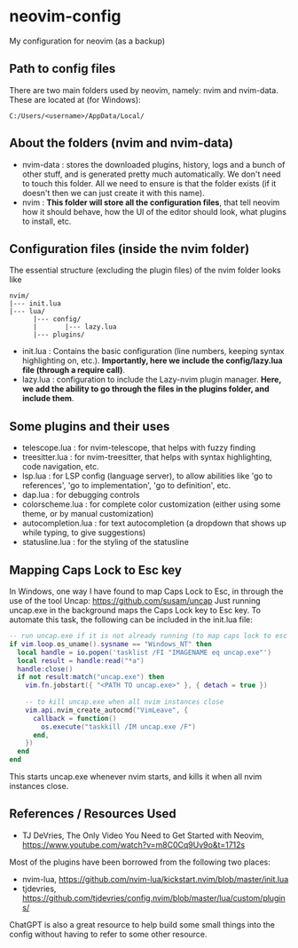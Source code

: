 # neovim-config
My configuration for neovim (as a backup)

## Path to config files

There are two main folders used by neovim, namely: nvim and nvim-data. These are located at (for Windows):
```
C:/Users/<username>/AppData/Local/
```

## About the folders (nvim and nvim-data)

- nvim-data : stores the downloaded plugins, history, logs and a bunch of other stuff, and is generated pretty much automatically. We don't need to touch this folder. All we need to ensure is that the folder exists (if it doesn't then we can just create it with this name).
- nvim : **This folder will store all the configuration files**, that tell neovim how it should behave, how the UI of the editor should look, what plugins to install, etc.

## Configuration files (inside the nvim folder)

The essential structure (excluding the plugin files) of the nvim folder looks like

```
nvim/
|--- init.lua
|--- lua/
      |--- config/
      |       |--- lazy.lua
      |--- plugins/
```

- init.lua : Contains the basic configuration (line numbers, keeping syntax highlighting on, etc.). **Importantly, here we include the config/lazy.lua file (through a require call)**.
- lazy.lua : configuration to include the Lazy-nvim plugin manager. **Here, we add the ability to go through the files in the plugins folder, and include them**.

## Some plugins and their uses

- telescope.lua : for nvim-telescope, that helps with fuzzy finding
- treesitter.lua : for nvim-treesitter, that helps with syntax highlighting, code navigation, etc.
- lsp.lua : for LSP config (language server), to allow abilities like 'go to references', 'go to implementation', 'go to definition', etc.
- dap.lua : for debugging controls
- colorscheme.lua : for complete color customization (either using some theme, or by manual customization)
- autocompletion.lua : for text autocompletion (a dropdown that shows up while typing, to give suggestions)
- statusline.lua : for the styling of the statusline

## Mapping Caps Lock to Esc key

In Windows, one way I have found to map Caps Lock to Esc, in through the use of the tool Uncap: https://github.com/susam/uncap
Just running uncap.exe in the background maps the Caps Lock key to Esc key. To automate this task, the following can be included in the init.lua file:

```lua
-- run uncap.exe if it is not already running (to map caps lock to esc key)
if vim.loop.os_uname().sysname == "Windows_NT" then
  local handle = io.popen('tasklist /FI "IMAGENAME eq uncap.exe"')
  local result = handle:read("*a")
  handle:close()
  if not result:match("uncap.exe") then
    vim.fn.jobstart({ "<PATH TO uncap.exe>" }, { detach = true })
	
	-- to kill uncap.exe when all nvim instances close
	vim.api.nvim_create_autocmd("VimLeave", {
      callback = function()
        os.execute("taskkill /IM uncap.exe /F")
      end,
    })
  end
end
```

This starts uncap.exe whenever nvim starts, and kills it when all nvim instances close.

## References / Resources Used

- TJ DeVries, The Only Video You Need to Get Started with Neovim, https://www.youtube.com/watch?v=m8C0Cq9Uv9o&t=1712s

Most of the plugins have been borrowed from the following two places:
- nvim-lua, https://github.com/nvim-lua/kickstart.nvim/blob/master/init.lua
- tjdevries, https://github.com/tjdevries/config.nvim/blob/master/lua/custom/plugins/

ChatGPT is also a great resource to help build some small things into the config without having to refer to some other resource.

